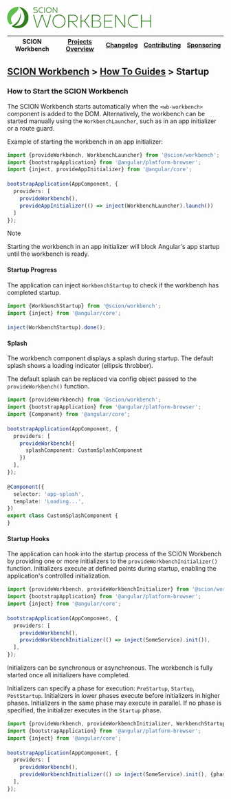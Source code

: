 <a href="/README.md"><img src="/resources/branding/scion-workbench-banner.svg" height="50" alt="SCION Workbench"></a>

| SCION Workbench | [Projects Overview][menu-projects-overview] | [Changelog][menu-changelog] | [Contributing][menu-contributing] | [Sponsoring][menu-sponsoring] |  
|-----------------|---------------------------------------------|-----------------------------|-----------------------------------|-------------------------------|

## [SCION Workbench][menu-home] > [How To Guides][menu-how-to] > Startup

### How to Start the SCION Workbench

The SCION Workbench starts automatically when the `<wb-workbench>` component is added to the DOM. Alternatively, the workbench can be
started manually using the `WorkbenchLauncher`, such as in an app initializer or a route guard.

Example of starting the workbench in an app initializer:

```ts
import {provideWorkbench, WorkbenchLauncher} from '@scion/workbench';
import {bootstrapApplication} from '@angular/platform-browser';
import {inject, provideAppInitializer} from '@angular/core';

bootstrapApplication(AppComponent, {
  providers: [
    provideWorkbench(),
    provideAppInitializer(() => inject(WorkbenchLauncher).launch())
  ]
});
```

> [!NOTE]
> Starting the workbench in an app initializer will block Angular's app startup until the workbench is ready.

#### Startup Progress
The application can inject `WorkbenchStartup` to check if the workbench has completed startup.

```ts
import {WorkbenchStartup} from '@scion/workbench';
import {inject} from '@angular/core';

inject(WorkbenchStartup).done();
```

#### Splash
The workbench component displays a splash during startup. The default splash shows a loading indicator (ellipsis throbber).

The default splash can be replaced via config object passed to the `provideWorkbench()` function.

```ts
import {provideWorkbench} from '@scion/workbench';
import {bootstrapApplication} from '@angular/platform-browser';
import {Component} from '@angular/core';

bootstrapApplication(AppComponent, {
  providers: [
    provideWorkbench({
      splashComponent: CustomSplashComponent
    })
  ],
});

@Component({
  selector: 'app-splash',
  template: 'Loading...',
})
export class CustomSplashComponent {
}
```

#### Startup Hooks
The application can hook into the startup process of the SCION Workbench by providing one or more initializers to the `provideWorkbenchInitializer()` function.
Initializers execute at defined points during startup, enabling the application's controlled initialization.

```ts
import {provideWorkbench, provideWorkbenchInitializer} from '@scion/workbench';
import {bootstrapApplication} from '@angular/platform-browser';
import {inject} from '@angular/core';

bootstrapApplication(AppComponent, {
  providers: [
    provideWorkbench(),
    provideWorkbenchInitializer(() => inject(SomeService).init()),
  ],
});
```

Initializers can be synchronous or asynchronous. The workbench is fully started once all initializers have completed.

Initializers can specify a phase for execution: `PreStartup`, `Startup`, `PostStartup`. Initializers in lower phases execute before initializers in higher phases.
Initializers in the same phase may execute in parallel. If no phase is specified, the initializer executes in the `Startup` phase.

```ts
import {provideWorkbench, provideWorkbenchInitializer, WorkbenchStartupPhase} from '@scion/workbench';
import {bootstrapApplication} from '@angular/platform-browser';
import {inject} from '@angular/core';

bootstrapApplication(AppComponent, {
  providers: [
    provideWorkbench(),
    provideWorkbenchInitializer(() => inject(SomeService).init(), {phase: WorkbenchStartupPhase.PostStartup}),
  ],
});
```

[menu-how-to]: /docs/site/howto/how-to.md
[menu-home]: /README.md
[menu-projects-overview]: /docs/site/projects-overview.md
[menu-changelog]: /docs/site/changelog.md
[menu-contributing]: /CONTRIBUTING.md
[menu-sponsoring]: /docs/site/sponsoring.md
